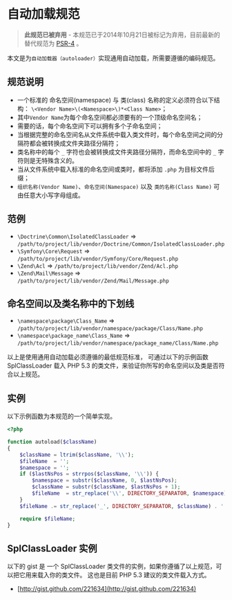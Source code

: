 自动加载规范
====================

> **此规范已被弃用** - 本规范已于2014年10月21日被标记为弃用，目前最新的替代规范为 [PSR-4](PSR-4-autoloader-cn.md) 。

本文是为`自动加载器（autoloader）`实现通用自动加载，所需要遵循的编码规范。

规范说明
---------

* 一个标准的 命名空间(namespace) 与 类(class) 名称的定义必须符合以下结构：
`\<Vendor Name>\(<Namespace>\)*<Class Name>`；
* 其中`Vendor Name`为每个命名空间都必须要有的一个顶级命名空间名；
* 需要的话，每个命名空间下可以拥有多个子命名空间；
* 当根据完整的命名空间名从文件系统中载入类文件时，每个命名空间之间的分隔符都会被转换成文件夹路径分隔符；
* 类名称中的每个 `_` 字符也会被转换成文件夹路径分隔符，而命名空间中的 `_` 字符则是无特殊含义的。
* 当从文件系统中载入标准的命名空间或类时，都将添加 `.php` 为目标文件后缀；
* `组织名称(Vendor Name)`、`命名空间(Namespace)` 以及 `类的名称(Class Name)` 可由任意大小写字母组成。

范例
--------

* `\Doctrine\Common\IsolatedClassLoader` => `/path/to/project/lib/vendor/Doctrine/Common/IsolatedClassLoader.php`
* `\Symfony\Core\Request` => `/path/to/project/lib/vendor/Symfony/Core/Request.php`
* `\Zend\Acl` => `/path/to/project/lib/vendor/Zend/Acl.php`
* `\Zend\Mail\Message` => `/path/to/project/lib/vendor/Zend/Mail/Message.php`

命名空间以及类名称中的下划线
-----------------------------------------

* `\namespace\package\Class_Name` => `/path/to/project/lib/vendor/namespace/package/Class/Name.php`
* `\namespace\package_name\Class_Name` => `/path/to/project/lib/vendor/namespace/package_name/Class/Name.php`


以上是使用通用自动加载必须遵循的最低规范标准， 可通过以下的示例函数 SplClassLoader 载入 PHP 5.3 的类文件，来验证你所写的命名空间以及类是否符合以上规范。

实例
----------------------

以下示例函数为本规范的一个简单实现。

```php
<?php

function autoload($className)
{
    $className = ltrim($className, '\\');
    $fileName  = '';
    $namespace = '';
    if ($lastNsPos = strrpos($className, '\\')) {
        $namespace = substr($className, 0, $lastNsPos);
        $className = substr($className, $lastNsPos + 1);
        $fileName  = str_replace('\\', DIRECTORY_SEPARATOR, $namespace) . DIRECTORY_SEPARATOR;
    }
    $fileName .= str_replace('_', DIRECTORY_SEPARATOR, $className) . '.php';

    require $fileName;
}
```

SplClassLoader 实例
-----------------------------

以下的 gist 是 一个 SplClassLoader 类文件的实例，如果你遵循了以上规范，可以把它用来载入你的类文件。 这也是目前 PHP 5.3 建议的类文件载入方式。

* [http://gist.github.com/221634](http://gist.github.com/221634)

